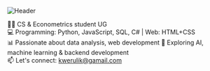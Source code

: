 ![Header](github-header-image.png.pn)


👨‍🎓 CS & Econometrics student UG  
💻 Programming: Python, JavaScript, SQL, C# | Web: HTML+CSS  
📊 Passionate about data analysis, web development 
🚀 Exploring AI, machine learning & backend development  
📫 Let's connect: kwerulik@gamail.com
<!--
**kwerulik/kwerulik** is a ✨ _special_ ✨ repository because its `README.md` (this file) appears on your GitHub profile.

Here are some ideas to get you started:

- 🔭 I’m currently working on ...
- 🌱 I’m currently learning ...
- 👯 I’m looking to collaborate on ...
- 🤔 I’m looking for help with ...
- 💬 Ask me about ...
- 📫 How to reach me: ...
- 😄 Pronouns: ...
- ⚡ Fun fact: ...
-->
